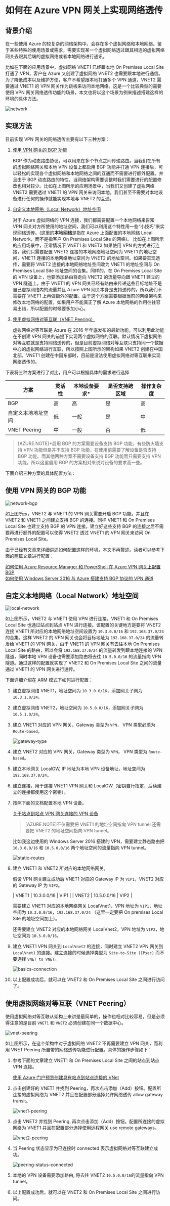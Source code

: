 <properties
	pageTitle="如何在 Azure VPN 网关上实现网络透传"
	description="如何在 Azure VPN 网关上实现网络透传"
	service=""
	resource="vpngateway"
	authors=""
	displayOrder=""
	selfHelpType=""
    supportTopicIds=""
    productPesIds=""
    resourceTags="VPN, BGP, Local Network, VNET Peering"
    cloudEnvironments="MoonCake" />
<tags
	ms.service="vpn-gateway-aog"
	ms.date=""
	wacn.date="1/20/2017" />
# 如何在 Azure VPN 网关上实现网络透传

## 背景介绍

在一些使用 Azure 的较复杂的网络架构中，会存在多个虚拟网络和本地网络。鉴于某些特殊的使用场景或需求，需要实现某一个虚拟网络透过跟其相连的虚拟网络网关去跟其后端的虚拟网络或者本地网络进行通讯。

比如在下面的应用场景中，虚拟网络 VNET1 已经跟本地 On Premises Local Site 打通了 VPN，客户在 Azure 又创建了虚拟网络 VNET2 也需要跟本地进行通信。为了降低成本以及维护方便，客户不希望跟本地打通多个 VPN 通道，VNET2 需要通过 VNET1 的 VPN 网关作为跳板来访问本地网络。这是一个比较典型的需要使用 VPN 网关网络透传功能的场景，本文也将以这个场景为例来描述搭建这样的环境的具体方法。

![network](./media/aog-vpn-gateway-howto-implement-network-transmission/network.png)

## 实现方法

目前实现 VPN 网关的网络透传主要有以下三种方案：

1.	<a href="#vpn-bgp">使用 VPN 网关的 BGP 功能</a>

	BGP 作为动态路由协议，可以用来在多个节点之间传递路由。当我们在所有的虚拟网络网关和本地 VPN 设备上都启用 BGP 功能并打通 VPN 连接后，可以轻松的实现各个虚拟网络和本地网络之间的互通而不需要进行额外配置。并且由于 BGP 动态路由的特性，当网络架构需要调整时我们需要进行的配置修改也相对较少。比如在上图所示的应用场景中，当我们又创建了虚拟网络 VNET2 需要透过 VNET1 的 VPN 网关来访问本地，我们甚至不需要对本地设备进行任何的操作就能实现本地与 VNET2 的互通。

2.	<a href="#local-network">自定义本地网络（Local Network）地址空间</a>

	对于 Azure 虚拟网络的 VPN 连接，我们都需要配置一个本地网络来告知 VPN 网关对方所使用的地址空间，我们可以利用这个特性用一些“小技巧”来实现网络透传。(这里的**本地网络**是指在 Azure 上面配置的本地网络 Local Network，而不是指客户 On Premises Local Site 的网络)。 比如在上图所示的应用场景中，正常情况下 VNET1 和 VNET2 如果使用 VPN 的方式进行连接，我们只需要配置 VNET2 连接的本地网络地址空间为 VNET1 的地址空间，VNET1 连接的本地网络地址空间为 VNET2 的地址空间。如果要实现透传，需要将 VNET2 连接的本地网络地址空间改为 VNET1 的地址空间与 On Premises Local Site 地址空间的合集。同样的，在 On Premises Local Site 的 VPN 设备上，也要添加路由将走向 VNET2 的流量导向跟 VNET1 建立的 VPN 隧道上。由于 VNET1 的 VPN 网关已经有路由来传递这些目标地址不是自己虚拟网络内的流量并且 Azure VPN 网关本身是支持透传的，所以我们不需要在 VNET1 上再做额外的配置。由于这个方案需要根据当前的网络架构来修改本地网络的配置，如果用户不能真正了解 Azure 本地网络的作用往往容易出错，所以配置的时候要多加小心。

3.	<a href="#vnet-peering">使用虚拟网络对等互联（VNET Peering）</a>

	虚拟网络对等互联是 Azure 在 2016 年年底发布的最新功能，可以利用此功能在不创建 VPN 网关的前提下实现两个虚拟网络的互联。默认情况下虚拟网络对等互联就是支持网络透传的，但是目前虚拟网络对等互联只支持同一个数据中心的虚拟网络进行互联，所以按照上图所示的架构如果 VNET2 创建在中国北部，VNET1 创建在中国东部时，目前是没法使用虚拟网络对等互联来实现网络透传的。

下表将三种方案进行了对比，用户可以根据具体的需求进行选择

| 方案               	| 灵活性 	| 本地设备要求* 	| 是否支持跨区域 		| 操作复杂度 		|
|--------------------	|--------	|--------------	|----------------	|------------	|
| BGP                	| 高     	| 高           	| 是             	| 高         	|
| 自定义本地地址空间 		| 低     	| 一般         	| 是             	| 中         	|
| VNET Peering       	| 中     	| 一般         	| 否             	| 低         	|

>[AZURE.NOTE]*启用 BGP 的方案需要设备支持 BGP 功能，有些防火墙支持 VPN 功能但是并不支持 BGP 功能，在使用前需要了解设备是否支持 BGP 功能。而其他两种方案不需要设备支持 BGP 功能而只需要支持 VPN 功能。所以这里启用 BGP 的方案相对来说对设备的要求高一些。

下面介绍三种方案的具体配置方法 : 

## <a id="vpn-bgp">使用 VPN 网关的 BGP 功能</a>

![network-bgp](./media/aog-vpn-gateway-howto-implement-network-transmission/network-bgp.png)

如上图所示，VNET2 与 VNET1 的 VPN 网关需要开启 BGP 功能，并且在 VNET2 和 VNET1 之间建立支持 BGP 的连接。同样 VNET1 和 On Premises Local Site 也建立支持 BGP 的 VPN 连接。建立好这些支持 BGP 的连接之后不需要再进行额外的配置可以使得 VNET2 透过 VNET1 的 VPN 网关来访问 On Premises Local Site。

由于已经有文章来详细讲述如何配置这样的环境，本文不再赘述。读者可以参考下面的两篇文章进行配置：

[如何使用 Azure Resource Manager 和 PowerShell 在 Azure VPN 网关上配置 BGP](/documentation/articles/vpn-gateway-bgp-resource-manager-ps/)<br>
[如何使用 Windows Server 2016 与 Azure 搭建支持 BGP 协议的 VPN 通道](/documentation/articles/aog-virtual-machines-howto-windows-server-2016-bgp-vpn/)

## <a id="local-network">自定义本地网络（Local Network）地址空间</a>

![local-network](./media/aog-vpn-gateway-howto-implement-network-transmission/local-network.png)

如上图所示，VNET2 与 VNET1 使用 VPN 进行连接，VNET1 和 On Premises Local Site 也通过站点到站点 VPN 进行连接。该配置的关键地方是要将 VNET2 连接 VNET1 所对应的本地网络地址空间设置为 `10.3.0.0/16` 和 `192.168.37.0/24` 的合集。这样 VNET2 的 VPN 网关也会将目标地址为 `192.168.37.0/24` 的流量转发给 VNET1 的 VPN 网关，由于 VNET1 的 VPN 网关有去往本地 On Premises Local Site 的路由，所以会将 `192.168.37.0/24` 的流量转发到跟本地连接的 VPN 隧道，同时本地 VPN 设备也需要添加路由将去往 `10.5.0.0/16` 的流量指向 VPN 隧道。通过这样的配置就实现了 VNET2 和 On Premises Local Site 之间的流量通过 VNET1 的 VPN 网关进行透传。

下面详细介绍在 ARM 模式下如何进行配置：

1.	建立虚拟网络 VNET1，地址空间为 `10.3.0.0/16`，添加网关子网为 `10.3.1.0/24`。

2.	建立虚拟网络 VNET2，地址空间为 `10.5.0.0/16`，添加网关子网为 `10.5.1.0/24`。

3.	建立 VNET1 对应的 VPN 网关，Gateway 类型为 `VPN`， VPN 类型必须为 `Route-based`。

	![gateway-type](./media/aog-vpn-gateway-howto-implement-network-transmission/gateway-type.png)

4.	建立 VNET2 对应的 VPN 网关，Gateway 类型为 `VPN`， VPN 类型为 `Route-based`。

5.	建立本地网关 LocalGW, IP 地址为本地 VPN 设备地址，地址空间为 `192.168.37.0/24`。

6.	建立连接，用于连接 VNET1 VPN 网关和 LocalGW（密钥自行指定，后续建立的连接都使用这个密钥）。

7.	按照下面的文档配置本地 VPN 设备。

	[关于站点到站点 VPN 网关连接的 VPN 设备](/documentation/articles/vpn-gateway-about-vpn-devices/)

	>[AZURE.NOTE]不仅需要把 VNET1 的地址空间指向 VPN tunnel 还需要把 VNET2 的地址空间指向 VPN tunnel。

	比如我这边使用的 Windows Server 2016 搭建的 VPN，需要建立静态路由把 `10.3.0.0/16` 和 `10.5.0.0/16` 两个地址空间的流量指向 VPN tunnel。

	![static-routes](./media/aog-vpn-gateway-howto-implement-network-transmission/static-routes.png)

8.	建立 VNET1 和 VNET2 所对应的本地网络网关。

	假设 VPN 网关建立成功后 VNET1 对应的 Gateway IP 为 `VIP1`，VNET2 对应的 Gateway IP 为 `VIP2`。
	
	| VNET1	| 10.3.0.0/16 | VIP1 |
	| VNET2	| 10.5.0.0/16 | VIP2 |

	需要建立 VNET1 对应的本地网络网关 LocalVnet1，VPN 地址为 `VIP1`，地址空间为 `10.3.0.0/16`，`192.168.37.0/24` （这里一定要把 On premises Local Site 的地址空间加上）。

	还需要建立 VNET2 对应的本地网络网关 LocalVnet2，VPN 地址为 `VIP2`，地址空间为 `10.5.0.0/16`。

9.	建立 VNET1 VPN 网关到 `LocalVnet2` 的连接，同时建立 VNET2 VPN 网关到 `LocalVnet1` 的连接。建立连接的时候选择类型为 `Site-to-Site (IPsec)` 而不要选择 `VNET to VNET`。

	![basics-connection](./media/aog-vpn-gateway-howto-implement-network-transmission/basics-connection.png)

10.	以上配置成功后，就可以在 VNET2 和 On Premises Local Site 之间进行访问了。

## <a id="vnet-peering">使用虚拟网络对等互联（VNET Peering）</a>

使用虚拟网络对等互联从架构上来讲是最简单的，操作也相对比较容易，但是必须得注意的是目前 `VNET1` 和 `VNET2` 必须创建在同一个数据中心。

![vnet-peering](./media/aog-vpn-gateway-howto-implement-network-transmission/vnet-peering.png)

如上图所示，在这个架构中对于虚拟网络 VNET2 不再需要建立 VPN 网关，而利用 VNET Peering 所自带的网络透传功能进行配置。具体的操作步骤如下：

1.	参考下面的文章建立 VNET1 和 On Premises Local Site 之间的站点到站点 VPN 连接。

	[使用 Azure 门户预览创建具有站点到站点连接的 VNet](/documentation/articles/vpn-gateway-howto-site-to-site-resource-manager-portal/) 

2.	点击创建好的 VNET1 并找到 Peering，再次点击添加（Add）按钮。配置所连接的虚拟网络为 VNET2 并且在配置部分选择允许网络透传 allow gateway transit。

	![vnet1-peering](./media/aog-vpn-gateway-howto-implement-network-transmission/vnet1-peering.png)

3.	点击 VNET2 并找到 Peering, 再次点击添加（Add）按钮。配置所连接的虚拟网络为 VNET1 并且在配置部分选择使用远程网关 use remote gateways。

	![vnet2-peering](./media/aog-vpn-gateway-howto-implement-network-transmission/vnet2-peering.png)

4.	当 Peering 状态显示为已连接时 connected 表示虚拟网络对等互联建立成功。

	![peering-status-connected](./media/aog-vpn-gateway-howto-implement-network-transmission/peering-status-connected.png)

5.	本地的 VPN 设备需要添加路由, 将去往 VNET2 `10.5.0.0/16`的流量指向 VPN tunnel。

6.	以上配置成功后，就可以在 VNET2 和 On Premises Local Site 之间进行访问。

